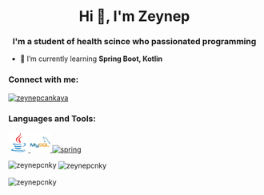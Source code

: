 
<h1 align="center">Hi 👋, I'm Zeynep</h1>
<h3 align="center">I'm a student of health scince who passionated programming</h3>

- 🌱 I’m currently learning **Spring Boot, Kotlin**

<h3 align="left">Connect with me:</h3>
<p align="left">
<a href="https://linkedin.com/in/zeynepcankaya" target="blank"><img align="center" src="https://raw.githubusercontent.com/rahuldkjain/github-profile-readme-generator/master/src/images/icons/Social/linked-in-alt.svg" alt="zeynepcankaya" height="30" width="40" /></a>
</p>

<h3 align="left">Languages and Tools:</h3>
<p align="left"> <a href="https://www.java.com" target="_blank" rel="noreferrer"> <img src="https://raw.githubusercontent.com/devicons/devicon/master/icons/java/java-original.svg" alt="java" width="40" height="40"/> </a> <a href="https://www.mysql.com/" target="_blank" rel="noreferrer"> <img src="https://raw.githubusercontent.com/devicons/devicon/master/icons/mysql/mysql-original-wordmark.svg" alt="mysql" width="40" height="40"/> </a> <a href="https://spring.io/" target="_blank" rel="noreferrer"> <img src="https://www.vectorlogo.zone/logos/springio/springio-icon.svg" alt="spring" width="40" height="40"/> </a> </p>

<p><img align="left" src="https://github-readme-stats.vercel.app/api/top-langs?username=zeynepcnky&show_icons=true&locale=en&layout=compact" alt="zeynepcnky" /></p>

<p>&nbsp;<img align="center" src="https://github-readme-stats.vercel.app/api?username=zeynepcnky&show_icons=true&locale=en" alt="zeynepcnky" /></p>

<p><img align="center" src="https://github-readme-streak-stats.herokuapp.com/?user=zeynepcnky&" alt="zeynepcnky" /></p>

